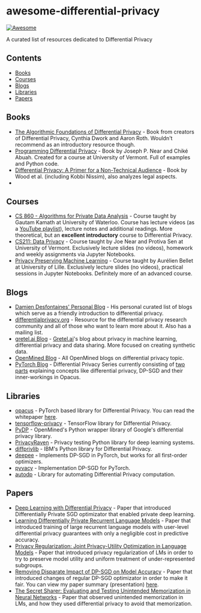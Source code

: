 # awesome-differential-privacy
[![Awesome](https://cdn.rawgit.com/sindresorhus/awesome/d7305f38d29fed78fa85652e3a63e154dd8e8829/media/badge.svg)](https://github.com/sindresorhus/awesome)

A curated list of resources dedicated to Differential Privacy

## Contents

* [Books](#books)
* [Courses](#courses)
* [Blogs](#blogs)
* [Libraries](#libraries)
* [Papers](#papers)

## Books
* [The Algorithmic Foundations of Differential Privacy](https://www.cis.upenn.edu/~aaroth/Papers/privacybook.pdf) - Book from creators of Differential Privacy, Cynthia Dwork and Aaron Roth. Wouldn't recommend as an introductory resource though.
* [Programming Differential Privacy](https://programming-dp.com/) - Book by Joseph P. Near  and  Chiké Abuah. Created for a course at University of Vermont. Full of examples and Python code.
* [Differential Privacy: A Primer for a Non-Technical Audience](https://salil.seas.harvard.edu/files/salil/files/differential_privacy_primer_nontechnical_audience.pdf) - Book by Wood et al. (including Kobbi Nissim), also analyzes legal aspects.
* 
## Courses
* [CS 860 - Algorithms for Private Data Analysis](http://www.gautamkamath.com/CS860-fa2020.html) - Course taught by Gautam Kamath at University of Waterloo. Course has lecture videos (as a [YouTube playlist](https://www.youtube.com/playlist?list=PLmd_zeMNzSvRRNpoEWkVo6QY_6rR3SHjp)), lecture notes and additional readings. More theoretical, but an **excellent introductory** course to Differential Privacy.
* [CS211: Data Privacy](https://jnear.github.io/cs211-data-privacy/) - Course taught by Joe Near and Protiva Sen at University of Vermont. Exclusively lecture slides (no videos), homework and weekly assignments via Jupyter Notebooks. 
* [Privacy Preserving Machine Learning](http://researchers.lille.inria.fr/abellet/teaching/private_machine_learning_course.html) - Course taught by Aurélien Bellet at University of Lille. Exclusively lecture slides (no videos), practical sessions in Jupyter Notebooks. Definitely more of an advanced course.

## Blogs
* [Damien Desfontaines' Personal Blog](https://desfontain.es/privacy/friendly-intro-to-differential-privacy.html) - His personal curated list of blogs which serve as a friendly introduction to differential privacy.
* [differentialprivacy.org](https://differentialprivacy.org/) - Resource for the differential privacy research community and all of those who want to learn more about it. Also has a mailing list.
* [gretel.ai Blog](https://gretel.ai/blog) - [Gretel.ai]()'s blog about privacy in machine learning, differential privacy and data sharing. More focused on creating synthetic data.
* [OpenMined Blog](https://blog.openmined.org/tag/differential-privacy/) - All OpenMined blogs on differential privacy topic.
* [PyTorch Blog](https://pytorch.medium.com/) - Differential Privacy Series currently consisting of [two](https://medium.com/pytorch/differential-privacy-series-part-1-dp-sgd-algorithm-explained-12512c3959a3) [parts](https://medium.com/pytorch/differential-privacy-series-part-2-efficient-per-sample-gradient-computation-in-opacus-5bf4031d9e22) explaining concepts like differential privacy, DP-SGD and their inner-workings in Opacus.

## Libraries
* [opacus](https://github.com/pytorch/opacus) - PyTorch based library for Differential Privacy. You can read the whitepaper [here](https://arxiv.org/abs/2109.12298).
* [tensorflow-privacy](https://github.com/tensorflow/privacy) - TensorFlow library for Differential Privacy.
* [PyDP](https://github.com/OpenMined/PyDP) - OpenMined's Python wrapper library of Google's differential privacy library.
* [PrivacyRaven](https://github.com/trailofbits/PrivacyRaven) - Privacy testing Python library for deep learning systems.
* [diffprivlib](https://github.com/IBM/differential-privacy-library) - IBM's Python library for Differential Privacy.
* [deepee](https://g-k.ai/deepee/) - Implements DP-SGD in PyTorch, but works for all first-order optimizers.
* [pyvacy](https://github.com/ChrisWaites/pyvacy) - Implementation DP-SGD for PyTorch.
* [autodp](https://github.com/yuxiangw/autodp) - Library for automating Differential Privacy computation.

## Papers
* [Deep Learning with Differential Privacy](https://arxiv.org/abs/1607.00133) - Paper that introduced Differentially Private SGD optimizator that enabled private deep learning.
* [Learning Differentially Private Recurrent Language Models](https://arxiv.org/abs/1710.06963) - Paper that introduced training of large recurrent language models with user-level differential privacy guarantees with only a negligible cost in predictive accuracy.
* [Privacy Regularization: Joint Privacy-Utility Optimization in Language Models](https://cseweb.ucsd.edu//~fmireshg/naacl_2021_private_text_gen.pdf) - Paper that introduced privacy regularization of LMs in order to try to preserve model utility and uniform treatment of under-represented subgroups.
* [Removing Disparate Impact of DP-SGD on Model Accuracy](https://arxiv.org/abs/2003.03699) - Paper that introduced changes of regular DP-SGD optimizator in order to make it fair. You can view my paper summary (presentation) [here](https://docs.google.com/presentation/d/1aUpQd9LmcsML726c7EDiiFusx0KDIK2t4lPJEuy4gCM/edit?usp=sharing).
* [The Secret Sharer: Evaluating and Testing Unintended Memorization in Neural Networks](https://arxiv.org/abs/1802.08232) - Paper that observed unintended memorization in LMs, and how they used differential privacy to avoid that memorization.
